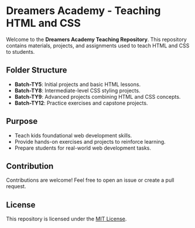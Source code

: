
# Dreamers Academy - Teaching HTML and CSS

Welcome to the **Dreamers Academy Teaching Repository**. This repository contains materials, projects, and assignments used to teach HTML and CSS to students.

## Folder Structure
- **Batch-TY5**: Initial projects and basic HTML lessons.
- **Batch-TY8**: Intermediate-level CSS styling projects.
- **Batch-TY9**: Advanced projects combining HTML and CSS concepts.
- **Batch-TY12**: Practice exercises and capstone projects.

## Purpose
- Teach kids foundational web development skills.
- Provide hands-on exercises and projects to reinforce learning.
- Prepare students for real-world web development tasks.

## Contribution
Contributions are welcome! Feel free to open an issue or create a pull request.

## License
This repository is licensed under the [MIT License](LICENSE).
